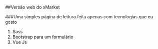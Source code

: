 ##Versão web do xMarket  
  
  ###Uma simples página de leitura feita apenas com tecnologias que eu gosto  

  1. Sass  
  2. Bootstrap para um formulário  
  3. Vue Js  